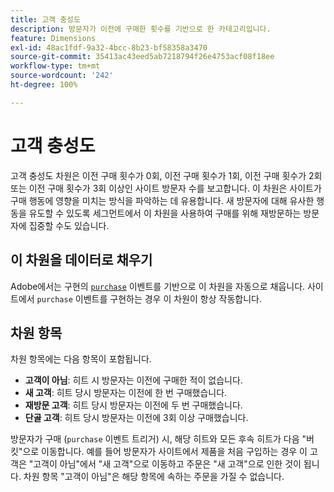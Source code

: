 ```yaml
---
title: 고객 충성도
description: 방문자가 이전에 구매한 횟수를 기반으로 한 카테고리입니다.
feature: Dimensions
exl-id: 48ac1fdf-9a32-4bcc-8b23-bf58358a3470
source-git-commit: 35413ac43eed5ab7218794f26e4753acf08f18ee
workflow-type: tm+mt
source-wordcount: '242'
ht-degree: 100%

---
```


# 고객 충성도

고객 충성도 차원은 이전 구매 횟수가 0회, 이전 구매 횟수가 1회, 이전 구매 횟수가 2회 또는 이전 구매 횟수가 3회 이상인 사이트 방문자 수를 보고합니다. 이 차원은 사이트가 구매 행동에 영향을 미치는 방식을 파악하는 데 유용합니다. 새 방문자에 대해 유사한 행동을 유도할 수 있도록 세그먼트에서 이 차원을 사용하여 구매를 위해 재방문하는 방문자에 집중할 수도 있습니다.

## 이 차원을 데이터로 채우기

Adobe에서는 구현의 [`purchase`](/help/implement/vars/page-vars/events/event-purchase.md) 이벤트를 기반으로 이 차원을 자동으로 채웁니다. 사이트에서 `purchase` 이벤트를 구현하는 경우 이 차원이 항상 작동합니다.

## 차원 항목

차원 항목에는 다음 항목이 포함됩니다.

* **고객이 아님**: 히트 시 방문자는 이전에 구매한 적이 없습니다.
* **새 고객**: 히트 당시 방문자는 이전에 한 번 구매했습니다.
* **재방문 고객**: 히트 당시 방문자는 이전에 두 번 구매했습니다.
* **단골 고객**: 히트 당시 방문자는 이전에 3회 이상 구매했습니다.

방문자가 구매 (`purchase` 이벤트 트리거) 시, 해당 히트와 모든 후속 히트가 다음 &quot;버킷&quot;으로 이동합니다. 예를 들어 방문자가 사이트에서 제품을 처음 구입하는 경우 이 고객은 &quot;고객이 아님&quot;에서 &quot;새 고객&quot;으로 이동하고 주문은 &quot;새 고객&quot;으로 인한 것이 됩니다. 차원 항목 &quot;고객이 아님&quot;은 해당 항목에 속하는 주문을 가질 수 없습니다.
